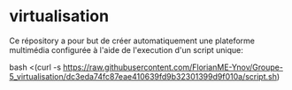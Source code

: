 # virtualisation

Ce répository a pour but de créer automatiquement une plateforme multimédia configurée à l'aide de l'execution d'un script unique:

bash <(curl -s https://raw.githubusercontent.com/FlorianME-Ynov/Groupe-5_virtualisation/dc3eda74fc87eae410639fd9b32301399d9f010a/script.sh)
